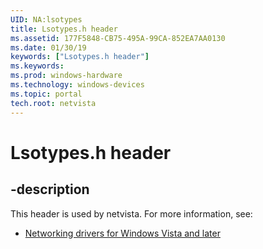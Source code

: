 ```yaml
---
UID: NA:lsotypes
title: Lsotypes.h header
ms.assetid: 177F5848-CB75-495A-99CA-852EA7AA0130
ms.date: 01/30/19
keywords: ["Lsotypes.h header"]
ms.keywords: 
ms.prod: windows-hardware
ms.technology: windows-devices
ms.topic: portal
tech.root: netvista
---
```


# Lsotypes.h header


## -description


This header is used by netvista. For more information, see:

- [Networking drivers for Windows Vista and later](../_netvista/index.md)
